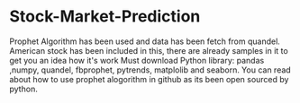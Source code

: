 # Stock-Market-Prediction
Prophet Algorithm has been used and data has been fetch from quandel. 
American stock has been included in this, there are already samples in it to get you an idea how it's work
Must download Python library: pandas ,numpy, quandel, fbprophet, pytrends, matplolib and seaborn.
You can read about how to use prophet alogorithm in github as its been open sourced by python.
